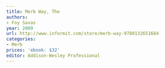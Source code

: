 ```yaml
---
title: Merb Way, The
authors:
- Foy Savas
year: 2009
url: http://www.informit.com/store/merb-way-9780132651684
categories:
- Merb
prices: 'ebook: $32'
editor: Addison-Wesley Professional
---
```

